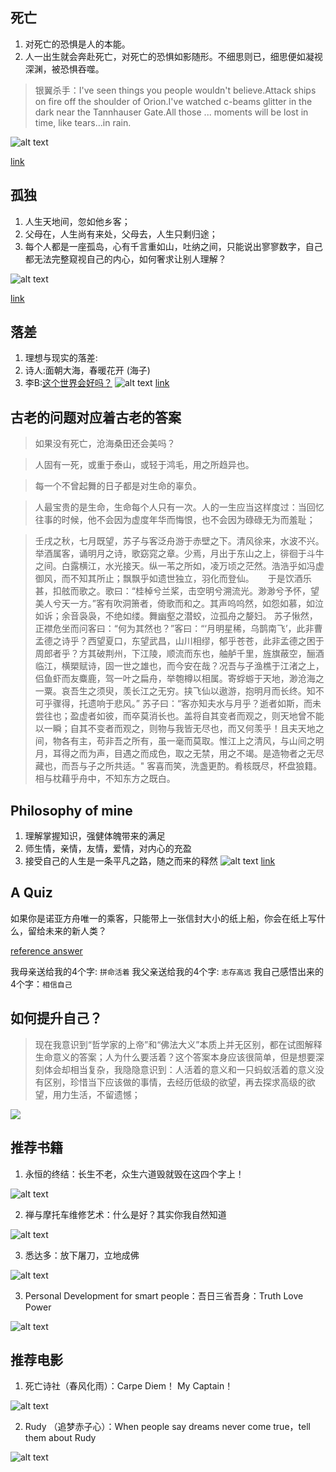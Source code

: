<!--
 * @Author: Mr.Car
 * @Date: 2025-08-27 22:07:10
-->
## 死亡

1. 对死亡的恐惧是人的本能。
2. 人一出生就会奔赴死亡，对死亡的恐惧如影随形。不细思则已，细思便如凝视深渊，被恐惧吞噬。

> 银翼杀手：I've seen things you people wouldn't believe.Attack ships on fire off the shoulder of Orion.I've watched c-beams glitter in the dark near the Tannhauser Gate.All those ... moments will be lost in time, like tears...in rain.

![alt text](image-1.png)

[link](https://www.bilibili.com/video/BV1yx411E79x/?spm_id_from=333.337.search-card.all.click&vd_source=22168b0f459314889690fd66b036d155)

## 孤独

1. 人生天地间，忽如他乡客；
2. 父母在，人生尚有来处，父母去，人生只剩归途；
3. 每个人都是一座孤岛，心有千言重如山，吐纳之间，只能说出寥寥数字，自己都无法完整窥视自己的内心，如何奢求让别人理解？

![alt text](image.png)

[link](https://www.bilibili.com/video/BV1XH4y1c7kD/?spm_id_from=333.337.search-card.all.click&vd_source=22168b0f459314889690fd66b036d155)

## 落差

1. 理想与现实的落差: 
2. 诗人:面朝大海，春暖花开 (海子)
4. 李B:[这个世界会好吗？](B.mp3)
![alt text](image-2.png)
[link](https://www.bilibili.com/video/BV1uW411q7Zp/?spm_id_from=333.337.search-card.all.click&vd_source=22168b0f459314889690fd66b036d155)

## 古老的问题对应着古老的答案

> 如果没有死亡，沧海桑田还会美吗？

> 人固有一死，或重于泰山，或轻于鸿毛，用之所趋异也。

> 每一个不曾起舞的日子都是对生命的辜负。

> 人最宝贵的是生命，生命每个人只有一次。人的一生应当这样度过：当回忆往事的时候，他不会因为虚度年华而悔恨，也不会因为碌碌无为而羞耻；

>  壬戌之秋，七月既望，苏子与客泛舟游于赤壁之下。清风徐来，水波不兴。举酒属客，诵明月之诗，歌窈窕之章。少焉，月出于东山之上，徘徊于斗牛之间。白露横江，水光接天。纵一苇之所如，凌万顷之茫然。浩浩乎如冯虚御风，而不知其所止；飘飘乎如遗世独立，羽化而登仙。
>　 于是饮酒乐甚，扣舷而歌之。歌曰：“桂棹兮兰桨，击空明兮溯流光。渺渺兮予怀，望美人兮天一方。”客有吹洞箫者，倚歌而和之。其声呜呜然，如怨如慕，如泣如诉；余音袅袅，不绝如缕。舞幽壑之潜蛟，泣孤舟之嫠妇。
>   苏子愀然，正襟危坐而问客曰：“何为其然也？”客曰：“‘月明星稀，乌鹊南飞’，此非曹孟德之诗乎？西望夏口，东望武昌，山川相缪，郁乎苍苍，此非孟德之困于周郎者乎？方其破荆州，下江陵，顺流而东也，舳舻千里，旌旗蔽空，酾酒临江，横槊赋诗，固一世之雄也，而今安在哉？况吾与子渔樵于江渚之上，侣鱼虾而友麋鹿，驾一叶之扁舟，举匏樽以相属。寄蜉蝣于天地，渺沧海之一粟。哀吾生之须臾，羡长江之无穷。挟飞仙以遨游，抱明月而长终。知不可乎骤得，托遗响于悲风。”
>    苏子曰：“客亦知夫水与月乎？逝者如斯，而未尝往也；盈虚者如彼，而卒莫消长也。盖将自其变者而观之，则天地曾不能以一瞬；自其不变者而观之，则物与我皆无尽也，而又何羡乎！且夫天地之间，物各有主，苟非吾之所有，虽一毫而莫取。惟江上之清风，与山间之明月，耳得之而为声，目遇之而成色，取之无禁，用之不竭。是造物者之无尽藏也，而吾与子之所共适。"
>   客喜而笑，洗盏更酌。肴核既尽，杯盘狼籍。相与枕藉乎舟中，不知东方之既白。

## Philosophy of mine

1. 理解掌握知识，强健体魄带来的满足
2. 师生情，亲情，友情，爱情，对内心的充盈
3. 接受自己的人生是一条平凡之路，随之而来的释然
![alt text](image-3.png)
[link](https://www.bilibili.com/video/BV1wt411q7R5/?spm_id_from=333.337.search-card.all.click)

## A Quiz

如果你是诺亚方舟唯一的乘客，只能带上一张信封大小的纸上船，你会在纸上写什么，留给未来的新人类？

[reference answer](https://www.zhihu.com/people/dang-ge-30-49)

我母亲送给我的4个字: `拼命活着`
我父亲送给我的4个字: `志存高远`
我自己感悟出来的4个字：`相信自己`

## 如何提升自己？

> 现在我意识到“哲学家的上帝”和“佛法大义”本质上并无区别，都在试图解释生命意义的答案；人为什么要活着？这个答案本身应该很简单，但是想要深刻体会却相当复杂，我隐隐意识到：人活着的意义和一只蚂蚁活着的意义没有区别，珍惜当下应该做的事情，去经历低级的欲望，再去探求高级的欲望，用力生活，不留遗憾；

![](0.svg)

## 推荐书籍

1. 永恒的终结：长生不老，众生六道毁就毁在这四个字上！

![alt text](image-6.png)

2. 禅与摩托车维修艺术：什么是好？其实你我自然知道

![alt text](image-7.png)

3. 悉达多：放下屠刀，立地成佛

![alt text](image-8.png)

3. Personal Development for smart people：吾日三省吾身：Truth Love Power

![alt text](image-9.png)

## 推荐电影
1. 死亡诗社（春风化雨）：Carpe Diem！ My Captain！

![alt text](image-4.png)

2. Rudy （追梦赤子心）：When people say dreams never come true，tell them about Rudy

![alt text](image-5.png)